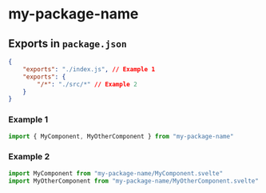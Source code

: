 # my-package-name

## Exports in `package.json`

```json
{
	"exports": "./index.js", // Example 1
	"exports": {
		"/*": "./src/*" // Example 2
	}
}
```

### Example 1

```js
import { MyComponent, MyOtherComponent } from "my-package-name"
```

### Example 2

```js
import MyComponent from "my-package-name/MyComponent.svelte"
import MyOtherComponent from "my-package-name/MyOtherComponent.svelte"
```
